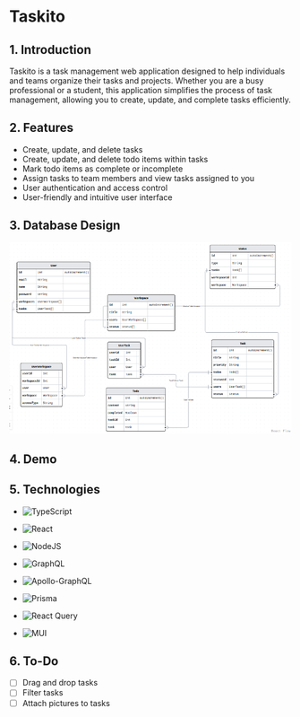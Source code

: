 # Taskito

## 1. Introduction

Taskito is a task management web application designed to help individuals and teams organize their tasks and projects. Whether you are a busy professional or a student, this application simplifies the process of task management, allowing you to create, update, and complete tasks efficiently.

## 2. Features

- Create, update, and delete tasks
- Create, update, and delete todo items within tasks
- Mark todo items as complete or incomplete
- Assign tasks to team members and view tasks assigned to you
- User authentication and access control
- User-friendly and intuitive user interface

## 3. Database Design

![Database Design](./docs/schema.png)

## 4. Demo

## 5. Technologies

- ![TypeScript](https://img.shields.io/badge/typescript-%23007ACC.svg?style=for-the-badge&logo=typescript&logoColor=white)

- ![React](https://img.shields.io/badge/react-%2320232a.svg?style=for-the-badge&logo=react&logoColor=%2361DAFB)

- ![NodeJS](https://img.shields.io/badge/node.js-6DA55F?style=for-the-badge&logo=node.js&logoColor=white)

- ![GraphQL](https://img.shields.io/badge/-GraphQL-E10098?style=for-the-badge&logo=graphql&logoColor=white)

- ![Apollo-GraphQL](https://img.shields.io/badge/-ApolloGraphQL-311C87?style=for-the-badge&logo=apollo-graphql)

- ![Prisma](https://img.shields.io/badge/Prisma-3982CE?style=for-the-badge&logo=Prisma&logoColor=white)

- ![React Query](https://img.shields.io/badge/-React%20Query-FF4154?style=for-the-badge&logo=react%20query&logoColor=white)

- ![MUI](https://img.shields.io/badge/MUI-%230081CB.svg?style=for-the-badge&logo=mui&logoColor=white)

## 6. To-Do

- [ ] Drag and drop tasks
- [ ] Filter tasks
- [ ] Attach pictures to tasks
